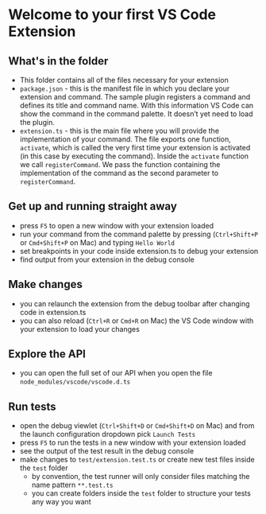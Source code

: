 # Welcome to your first VS Code Extension

## What's in the folder
* This folder contains all of the files necessary for your extension
* `package.json` - this is the manifest file in which you declare your extension and command. 
The sample plugin registers a command and defines its title and command name. With this information 
VS Code can show the command in the command palette. It doesn’t yet need to load the plugin. 
* `extension.ts` - this is the main file where you will provide the implementation of your command. 
The file exports one function, `activate`, which is called the very first time your extension is 
activated (in this case by executing the command). Inside the `activate` function we call `registerCommand`. 
We pass the function containing the implementation of the command as the second parameter to 
`registerCommand`.

## Get up and running straight away 
* press `F5` to open a new window with your extension loaded
* run your command from the command palette by pressing (`Ctrl+Shift+P` or `Cmd+Shift+P` on Mac) and typing `Hello World`
* set breakpoints in your code inside extension.ts to debug your extension
* find output from your extension in the debug console

## Make changes
* you can relaunch the extension from the debug toolbar after changing code in extension.ts
* you can also reload (`Ctrl+R` or `Cmd+R` on Mac) the VS Code window with your extension to load your changes

## Explore the API
* you can open the full set of our API when you open the file `node_modules/vscode/vscode.d.ts`

## Run tests
* open the debug viewlet (`Ctrl+Shift+D` or `Cmd+Shift+D` on Mac) and from the launch configuration dropdown pick `Launch Tests`
* press `F5` to run the tests in a new window with your extension loaded
* see the output of the test result in the debug console
* make changes to `test/extension.test.ts` or create new test files inside the `test` folder
	* by convention, the test runner will only consider files matching the name pattern `**.test.ts`
	* you can create folders inside the `test` folder to structure your tests any way you want